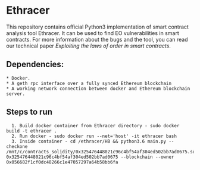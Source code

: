 # Ethracer

This repository contains official Python3 implementation of smart contract analysis tool Ethracer. It can be used to find EO vulnerabilities in smart contracts. For more information about the bugs and the tool, you can read our technical paper *Exploiting the laws of order in smart contracts*.


## Dependencies:
	* Docker.
	* A geth rpc interface over a fully synced Ethereum blockchain
	* A working network connection between docker and Ethereum blockchain server.


## Steps to run
 
      1. Build docker container from Ethracer directory - sudo docker build -t ethracer .
      2. Run docker - sudo docker run --net='host' -it ethracer bash
      3. Inside container - cd /ethracer/HB && python3.6 main.py --checkone /mnt/c/contracts_solidity/0x325476448021c96c4bf54af304ed502bb7ad0675.sol 0x325476448021c96c4bf54af304ed502bb7ad0675 --blockchain --owner 0x056682f1cf0dc48266c1e47057297a64b58bb6fa
      